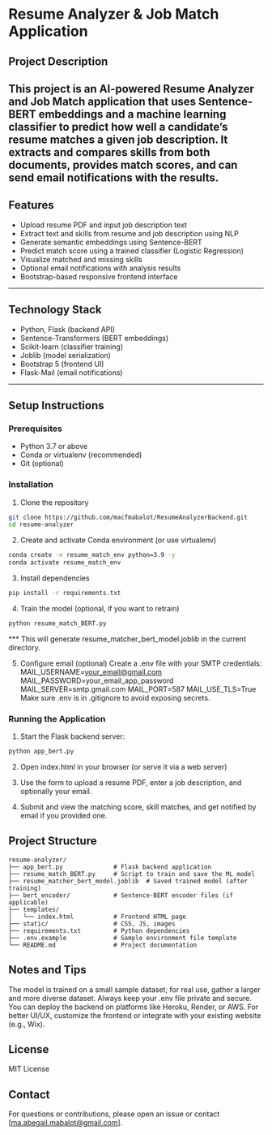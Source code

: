 # Resume Analyzer & Job Match Application

## Project Description

This project is an AI-powered Resume Analyzer and Job Match application that uses **Sentence-BERT embeddings** and a **machine learning classifier** to predict how well a candidate’s resume matches a given job description. It extracts and compares skills from both documents, provides match scores, and can send email notifications with the results.
---

## Features

- Upload resume PDF and input job description text
- Extract text and skills from resume and job description using NLP
- Generate semantic embeddings using Sentence-BERT
- Predict match score using a trained classifier (Logistic Regression)
- Visualize matched and missing skills
- Optional email notifications with analysis results
- Bootstrap-based responsive frontend interface
---
## Technology Stack

- Python, Flask (backend API)
- Sentence-Transformers (BERT embeddings)
- Scikit-learn (classifier training)
- Joblib (model serialization)
- Bootstrap 5 (frontend UI)
- Flask-Mail (email notifications)
---

## Setup Instructions

### Prerequisites

- Python 3.7 or above
- Conda or virtualenv (recommended)
- Git (optional)

### Installation

1. Clone the repository
```bash
git clone https://github.com/macfmabalot/ResumeAnalyzerBackend.git
cd resume-analyzer
```
2. Create and activate Conda environment (or use virtualenv)
```bash
conda create -n resume_match_env python=3.9 -y
conda activate resume_match_env
```
3. Install dependencies
```bash
pip install -r requirements.txt
```
4. Train the model (optional, if you want to retrain)
```bash
python resume_match_BERT.py
```
*** This will generate resume_matcher_bert_model.joblib in the current directory.

5. Configure email (optional)
Create a .env file with your SMTP credentials:
MAIL_USERNAME=your_email@gmail.com
MAIL_PASSWORD=your_email_app_password
MAIL_SERVER=smtp.gmail.com
MAIL_PORT=587
MAIL_USE_TLS=True
Make sure .env is in .gitignore to avoid exposing secrets.

### Running the Application
1. Start the Flask backend server:
```bash
python app_bert.py
```
2. Open index.html in your browser (or serve it via a web server)

3. Use the form to upload a resume PDF, enter a job description, and optionally your email.

4. Submit and view the matching score, skill matches, and get notified by email if you provided one.

## Project Structure
```
resume-analyzer/
├── app_bert.py              # Flask backend application
├── resume_match_BERT.py     # Script to train and save the ML model
├── resume_matcher_bert_model.joblib  # Saved trained model (after training)
├── bert_encoder/            # Sentence-BERT encoder files (if applicable)
├── templates/
│   └── index.html           # Frontend HTML page
├── static/                  # CSS, JS, images
├── requirements.txt         # Python dependencies
├── .env.example             # Sample environment file template
└── README.md                # Project documentation
```

## Notes and Tips
The model is trained on a small sample dataset; for real use, gather a larger and more diverse dataset.
Always keep your .env file private and secure.
You can deploy the backend on platforms like Heroku, Render, or AWS.
For better UI/UX, customize the frontend or integrate with your existing website (e.g., Wix).

## License
MIT License

## Contact
For questions or contributions, please open an issue or contact [ma.abegail.mabalot@gmail.com].
